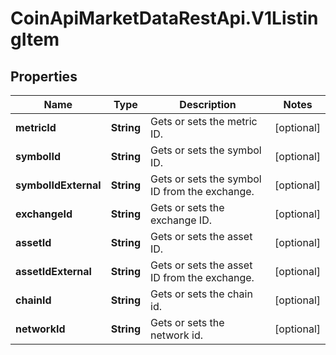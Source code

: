 # CoinApiMarketDataRestApi.V1ListingItem

## Properties

Name | Type | Description | Notes
------------ | ------------- | ------------- | -------------
**metricId** | **String** | Gets or sets the metric ID. | [optional] 
**symbolId** | **String** | Gets or sets the symbol ID. | [optional] 
**symbolIdExternal** | **String** | Gets or sets the symbol ID from the exchange. | [optional] 
**exchangeId** | **String** | Gets or sets the exchange ID. | [optional] 
**assetId** | **String** | Gets or sets the asset ID. | [optional] 
**assetIdExternal** | **String** | Gets or sets the asset ID from the exchange. | [optional] 
**chainId** | **String** | Gets or sets the chain id. | [optional] 
**networkId** | **String** | Gets or sets the network id. | [optional] 


